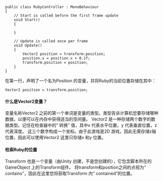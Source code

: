 ```
public class RubyController : MonoBehaviour
{
    // Start is called before the first frame update
    void Start()
    {
        
    }

    // Update is called once per frame
    void Update()
    {
        Vector2 position = transform.position;
        position.x = position.x + 0.1f;
        transform.position = position;
    }
}
```
在第一行，声明了一个名为Position 的变量，并将Ruby的当前位置存储在其中：
```
Vector2 position = transform.position;
```
#### 什么是Vector2变量？
变量名称Vector2 之前的第一个单词是变量的类型。类型告诉计算机您要存储哪种数据，以便可以在内存中获得适当的空间量。
Vector2 是一种存储两个数字的数据类型。记住在检查器中的“ 转换” 值，其中x 代表水平位置，y 代表垂直位置，z 代表深度。
这三个数字构成一个坐标。由于此游戏是2D 游戏，因此无需存储z轴位置，因此可以使用Vector2 这里只存储x 和y 位置。
#### 检索Ruby的位置
Transform 也是一个变量（由Unity 创建，不是您创建的），它包含脚本所在的GameObject 上的Transform组件。
将transform和position之间的点视为“ contains”，因此在这里您将获取Transform 内“ contained”的位置。
